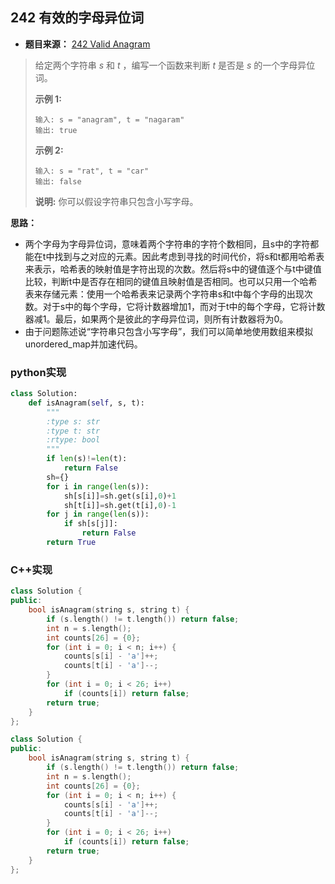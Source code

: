 ## 242 有效的字母异位词

* **题目来源：** [242 Valid Anagram](https://leetcode-cn.com/problems/valid-anagram/submissions/)

> 给定两个字符串 *s* 和 *t* ，编写一个函数来判断 *t* 是否是 *s* 的一个字母异位词。
>
> **示例 1:**
>
> ```
> 输入: s = "anagram", t = "nagaram"
> 输出: true
> ```
>
> **示例 2:**
>
> ```
> 输入: s = "rat", t = "car"
> 输出: false
> ```
>
> **说明:**
> 你可以假设字符串只包含小写字母。

**思路：** 

* 两个字母为字母异位词，意味着两个字符串的字符个数相同，且s中的字符都能在t中找到与之对应的元素。因此考虑到寻找的时间代价，将s和t都用哈希表来表示，哈希表的映射值是字符出现的次数。然后将s中的键值逐个与t中键值比较，判断t中是否存在相同的键值且映射值是否相同。也可以只用一个哈希表来存储元素：使用一个哈希表来记录两个字符串s和t中每个字母的出现次数。对于s中的每个字母，它将计数器增加1，而对于t中的每个字母，它将计数器减1。最后，如果两个是彼此的字母异位词，则所有计数器将为0。
* 由于问题陈述说“字符串只包含小写字母”，我们可以简单地使用数组来模拟unordered_map并加速代码。

### python实现

```python
class Solution:
    def isAnagram(self, s, t):
        """
        :type s: str
        :type t: str
        :rtype: bool
        """
        if len(s)!=len(t):
            return False
        sh={}
        for i in range(len(s)):
            sh[s[i]]=sh.get(s[i],0)+1
            sh[t[i]]=sh.get(t[i],0)-1
        for j in range(len(s)):
            if sh[s[j]]:
                return False
        return True
```

### C++实现

```C++
class Solution {
public:
    bool isAnagram(string s, string t) {
        if (s.length() != t.length()) return false;
        int n = s.length();
        int counts[26] = {0};
        for (int i = 0; i < n; i++) { 
            counts[s[i] - 'a']++;
            counts[t[i] - 'a']--;
        }
        for (int i = 0; i < 26; i++)
            if (counts[i]) return false;
        return true;
    }
};
```

```C++
class Solution {
public:
    bool isAnagram(string s, string t) {
        if (s.length() != t.length()) return false;
        int n = s.length();
        int counts[26] = {0};
        for (int i = 0; i < n; i++) { 
            counts[s[i] - 'a']++;
            counts[t[i] - 'a']--;
        }
        for (int i = 0; i < 26; i++)
            if (counts[i]) return false;
        return true;
    }
};
```


